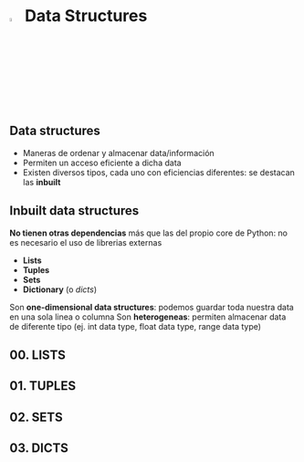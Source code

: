# <a  href="https://www.python.org/"> <img src="https://upload.wikimedia.org/wikipedia/commons/thumb/1/1f/Python_logo_01.svg/800px-Python_logo_01.svg.png" alt="Python Language" width=4% heigth=4% ></img></a> Data Structures

## Data structures
- Maneras de ordenar y almacenar data/información
- Permiten un acceso eficiente a dicha data
- Existen diversos tipos, cada uno con eficiencias diferentes: se destacan las **inbuilt**

## Inbuilt data structures
**No tienen otras dependencias** más que las del propio core de Python: no es necesario el uso de librerias externas
- **Lists**
- **Tuples**
- **Sets**
- **Dictionary** (o *dicts*)

Son **one-dimensional data structures**: podemos guardar toda nuestra data en una sola linea o columna
Son **heterogeneas**: permiten almacenar data de diferente tipo (ej. int data type, float data type, range data type)

## 00. LISTS
## 01. TUPLES
## 02. SETS

## 03. DICTS
